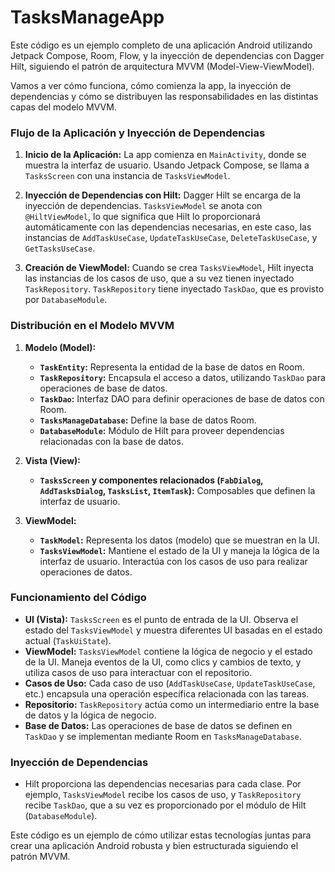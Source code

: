 # TasksManageApp

Este código es un ejemplo completo de una aplicación Android utilizando Jetpack Compose, Room, Flow, y la inyección de dependencias con Dagger Hilt, 
siguiendo el patrón de arquitectura MVVM (Model-View-ViewModel). 

Vamos a ver cómo funciona, cómo comienza la app, la inyección de dependencias y cómo se distribuyen las responsabilidades en las distintas capas del modelo MVVM.

### Flujo de la Aplicación y Inyección de Dependencias

1. **Inicio de la Aplicación:**
   La app comienza en `MainActivity`, donde se muestra la interfaz de usuario. Usando Jetpack Compose, se llama a `TasksScreen` con una instancia de `TasksViewModel`.

2. **Inyección de Dependencias con Hilt:**
   Dagger Hilt se encarga de la inyección de dependencias. `TasksViewModel` se anota con `@HiltViewModel`, lo que significa que Hilt lo proporcionará automáticamente con
   las dependencias necesarias, en este caso, las instancias de `AddTaskUseCase`, `UpdateTaskUseCase`, `DeleteTaskUseCase`, y `GetTasksUseCase`.

4. **Creación de ViewModel:**
   Cuando se crea `TasksViewModel`, Hilt inyecta las instancias de los casos de uso, que a su vez tienen inyectado `TaskRepository`. `TaskRepository` tiene inyectado `TaskDao`,
   que es provisto por `DatabaseModule`.

### Distribución en el Modelo MVVM

1. **Modelo (Model):**
   - **`TaskEntity`:** Representa la entidad de la base de datos en Room.
   - **`TaskRepository`:** Encapsula el acceso a datos, utilizando `TaskDao` para operaciones de base de datos.
   - **`TaskDao`:** Interfaz DAO para definir operaciones de base de datos con Room.
   - **`TasksManageDatabase`:** Define la base de datos Room.
   - **`DatabaseModule`:** Módulo de Hilt para proveer dependencias relacionadas con la base de datos.

2. **Vista (View):**
   - **`TasksScreen` y componentes relacionados (`FabDialog`, `AddTasksDialog`, `TasksList`, `ItemTask`):** Composables que definen la interfaz de usuario.

3. **ViewModel:**
   - **`TaskModel`:** Representa los datos (modelo) que se muestran en la UI.
   - **`TasksViewModel`:** Mantiene el estado de la UI y maneja la lógica de la interfaz de usuario. Interactúa con los casos de uso para realizar operaciones de datos.

### Funcionamiento del Código

- **UI (Vista):** `TasksScreen` es el punto de entrada de la UI. Observa el estado del `TasksViewModel` y muestra diferentes UI basadas en el estado actual (`TaskUiState`).
- **ViewModel:** `TasksViewModel` contiene la lógica de negocio y el estado de la UI. Maneja eventos de la UI, como clics y cambios de texto, y utiliza casos de uso para interactuar con el repositorio.
- **Casos de Uso:** Cada caso de uso (`AddTaskUseCase`, `UpdateTaskUseCase`, etc.) encapsula una operación específica relacionada con las tareas.
- **Repositorio:** `TaskRepository` actúa como un intermediario entre la base de datos y la lógica de negocio.
- **Base de Datos:** Las operaciones de base de datos se definen en `TaskDao` y se implementan mediante Room en `TasksManageDatabase`.

### Inyección de Dependencias

- Hilt proporciona las dependencias necesarias para cada clase. Por ejemplo, `TasksViewModel` recibe los casos de uso, y `TaskRepository` recibe `TaskDao`,
  que a su vez es proporcionado por el módulo de Hilt (`DatabaseModule`).

Este código es un ejemplo de cómo utilizar estas tecnologías juntas para crear una aplicación Android robusta y bien estructurada siguiendo el patrón MVVM.
